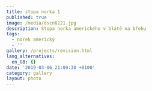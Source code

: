 ```yaml
---
title: stopa norka 1
published: true
image: /media/dscn6221.jpg
description: Stopa norka amerického v blátě na břehu
tags:
  - norek americký
  - ''
gallery: /projects/revision.html
lang_alternatives:
  en_GB: {}
date: '2019-03-06 21:09:30 +0100'
category: gallery
layout: photo
---
```


